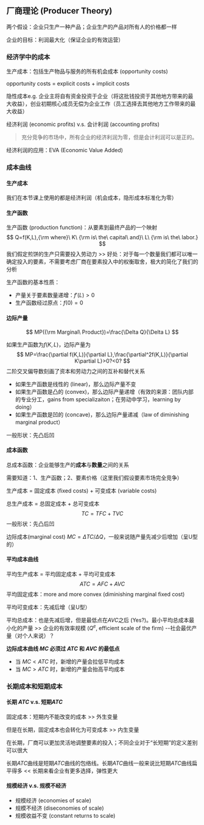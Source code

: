 ## 厂商理论 (Producer Theory)

两个假设：企业只生产一种产品；企业生产的产品对所有人的价格都一样

企业的目标：利润最大化（保证企业的有效运营）

### 经济学中的成本

生产成本：包括生产物品与服务的所有机会成本 (opportunity costs)

opportunity costs = explicit costs + implicit costs

隐性成本e.g. 企业主将自有资金投资于企业（将这批钱投资于其他地方带来的最大收益），创业初期核心成员无偿为企业工作（员工选择去其他地方工作带来的最大收益）

经济利润 (economic profits) v.s. 会计利润 (accounting profits)

> 充分竞争的市场中，所有企业的经济利润为零，但是会计利润可以是正的。

经济利润的应用：EVA (Economic Value Added)

### 成本曲线

#### 生产成本

我们在本节课上使用的都是经济利润（机会成本，隐形成本标准化为零）

#### 生产函数

生产函数 (production function)：从要素到最终产品的一个映射
$$
Q=f(K,L),{\rm where}\ K\ {\rm is\ the\ capital\ and}\ L\ {\rm is\ the\ labor.}
$$
我们假定煎饼的生产只需要投入劳动力 >> 好处：对于每一个数量我们都可以唯一确定投入的要素，不需要考虑厂商在要素投入中的权衡取舍，极大的简化了我们的分析

生产函数的基本性质：

- 产量关于要素数量递增：$f'(L)>0$
- 生产函数经过原点：$f(0)=0$

#### 边际产量

$$
MP({\rm Marginal\ Product})=\frac{\Delta Q}{\Delta L}
$$

如果生产函数为$f(K,L)$，边际产量为
$$
MP=\frac{\partial f(K,L)}{\partial L},\frac{\partial^2f(K,L)}{\partial K\partial L}>0?<0?
$$
二阶交叉偏导数刻画了资本和劳动力之间的互补和替代关系

- 如果生产函数是线性的 (linear)，那么边际产量不变
- 如果生产函数是凸的 (convex)，那么边际产量递增（有效的来源：团队内部的专业分工，gains from specializaiton；在劳动中学习，learning by doing）
- 如果生产函数是凹的 (concave)，那么边际产量递减（law of diminishing marginal product）

一般形状：先凸后凹

#### 成本函数

总成本函数：企业能够生产的**成本**与**数量**之间的关系

需要知道：1、生产函数；2、要素价格（这里我们假设要素市场完全竞争）

生产成本 = 固定成本 (fixed costs) + 可变成本 (variable costs)

总生产成本 = 总固定成本 + 总可变成本
$$
TC=TFC+TVC
$$
一般形状：先凸后凹

边际成本(marginal cost) $MC=\Delta TC/\Delta Q$，一般来说随产量先减少后增加（呈U型的）

#### 平均成本曲线

平均生产成本 = 平均固定成本 + 平均可变成本
$$
ATC = AFC + AVC
$$
平均固定成本：more and more convex (diminishing marginal fixed cost)

平均可变成本：先减后增（呈U型）

平均总成本：也是先减后增，但是最低点在$AVC$之后 (Yes?)。最小平均总成本最小化的产量 >> 企业的有效率规模 ($Q^e$, efficient scale of the firm) --社会最优产量（对个人来说）？

**边际成本曲线 $MC$ 必须过 $ATC$ 和 $AVC$ 的最低点**

- 当 $MC<ATC$ 时，新增的产量会拉低平均成本
- 当 $MC>ATC$ 时，新增的产量会抬高平均成本

### 长期成本和短期成本

#### 长期 $ATC$ v.s. 短期$ATC$

固定成本：短期内不能改变的成本 >> 外生变量

但是在长期，固定成本也会转化为可变成本 >> 内生变量

在长期，厂商可以更加灵活地调整要素的投入；不同企业对于“长短期”的定义差别可以很大

长期$ATC$曲线是短期$ATC$曲线的包络线。长期$ATC$曲线一般来说比短期$ATC$曲线扁平得多 << 长期来看企业有更多选择，弹性更大

#### 规模经济 v.s. 规模不经济

- 规模经济 (economies of scale)
- 规模不经济 (diseconomies of scale)
- 规模收益不变 (constant returns to scale)

